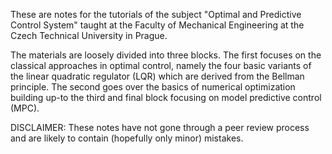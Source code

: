 These are notes for the tutorials of the subject "Optimal and Predictive Control System" taught at the Faculty of Mechanical Engineering at the Czech Technical University in Prague.

The materials are loosely divided into three blocks. The first focuses on the classical approaches in optimal control, namely the four basic variants of the linear quadratic regulator (LQR) which are derived from the Bellman principle. The second goes over the basics of numerical optimization building up-to the third and final block focusing on model predictive control (MPC).

DISCLAIMER: These notes have not gone through a peer review process and are likely to contain (hopefully only minor) mistakes.
